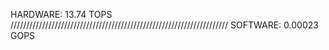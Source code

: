 HARDWARE:
13.74 TOPS
/////////////////////////////////////////////////////////////////////
SOFTWARE:
0.00023 GOPS

